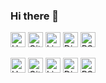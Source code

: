 ### Hi there 👋

<!--
**khinshan/khinshan** is a ✨ _special_ ✨ repository because its `README.md` (this file) appears on your GitHub profile.

Here are some ideas to get you started:

- 🔭 I’m currently working on ...
- 🌱 I’m currently learning ...
- 👯 I’m looking to collaborate on ...
- 🤔 I’m looking for help with ...
- 💬 Ask me about ...
- 📫 How to reach me: ...
- 😄 Pronouns: ...
- ⚡ Fun fact: ...
-->

[<img src="https://simpleicons.org/icons/homeassistant.svg#gh-light-mode-only" width="24" height="24" alt="Homepage"/>](https://khinshankhan.com/#gh-light-mode-only)
[<img src="https://simpleicons.org/icons/github.svg#gh-light-mode-only" width="24" height="24" alt="GitHub"/>](https://github.com/khinshan#gh-light-mode-only)
[<img src="https://simpleicons.org/icons/linkedin.svg#gh-light-mode-only" width="24" height="24" alt="LinkedIn"/>](https://linkedin.com/in/khinshankhan#gh-light-mode-only)
[<img src="https://simpleicons.org/icons/discord.svg#gh-light-mode-only" width="24" height="24" alt="Discord"/>](https://discordapp.com/users/356260437567995914/#gh-light-mode-only)
[<img src="https://simpleicons.org/icons/rss.svg#gh-light-mode-only" width="24" height="24" alt="RSS Feed"/>](https://khinshankhan.com/feed.xml#gh-light-mode-only)

[<img src="https://api.iconify.design/simple-icons/homeassistant.svg?color=white#gh-dark-mode-only" width="24" height="24" alt="Homepage"/>](https://khinshankhan.com/#gh-dark-mode-only)
[<img src="https://api.iconify.design/simple-icons/github.svg?color=white#gh-dark-mode-only" width="24" height="24" alt="GitHub"/>](https://github.com/khinshan#gh-dark-mode-only)
[<img src="https://api.iconify.design/simple-icons/linkedin.svg?color=white#gh-dark-mode-only" width="24" height="24" alt="LinkedIn"/>](https://linkedin.com/in/khinshankhan#gh-dark-mode-only)
[<img src="https://api.iconify.design/simple-icons/discord.svg?color=white#gh-dark-mode-only" width="24" height="24" alt="Discord"/>](https://discordapp.com/users/356260437567995914/#gh-dark-mode-only)
[<img src="https://api.iconify.design/simple-icons/rss.svg?color=white#gh-dark-mode-only" width="24" height="24" alt="RSS Feed"/>](https://khinshankhan.com/feed.xml#gh-dark-mode-only)
